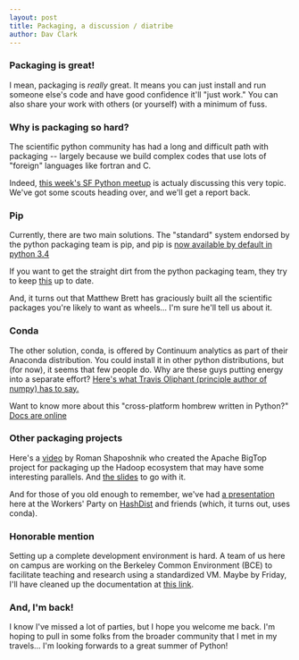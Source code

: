 ```yaml
---
layout: post
title: Packaging, a discussion / diatribe
author: Dav Clark
---
```

### Packaging is great!

I mean, packaging is *really* great. It means you can just install and run
someone else's code and have good confidence it'll "just work." You can also
share your work with others (or yourself) with a minimum of fuss.

### Why is packaging so hard?

The scientific python community has had a long and difficult path with packaging
-- largely because we build complex codes that use lots of "foreign" languages
like fortran and C.

Indeed, [this week's SF Python
meetup](http://www.meetup.com/sfpython/events/178647452/) is actualy discussing
this very topic. We've got some scouts heading over, and we'll get a report
back.

### Pip

Currently, there are two main solutions. The "standard" system endorsed by the
python packaging team is pip, and pip is [now available by default in python
3.4](https://docs.python.org/3/whatsnew/3.4.html#whatsnew-pep-453)

If you want to get the straight dirt from the python packaging team, they try to
keep [this](http://packaging.python.org/en/latest/) up to date.

And, it turns out that Matthew Brett has graciously built all the scientific
packages you're likely to want as wheels... I'm sure he'll tell us about it.

### Conda

The other solution, conda, is offered by Continuum analytics as part of their
Anaconda distribution. You could install it in other python distributions, but
(for now), it seems that few people do. Why are these guys putting energy into a
separate effort? [Here's what Travis Oliphant (principle author of numpy) has to
say.](http://technicaldiscovery.blogspot.com/2013/12/why-i-promote-conda.html)

Want to know more about this "cross-platform hombrew written in Python?" [Docs
are online](http://conda.pydata.org/docs/index.html)

### Other packaging projects

Here's a [video](https://www.youtube.com/watch?v=CefoqK8Qlno) by Roman
Shaposhnik who created the Apache BigTop project for packaging up the Hadoop
ecosystem that may have some interesting parallels. And [the
slides](http://www.slideshare.net/buildacloud/deploying-hadoop-based-bigdata-environments-roman-shaposhnik)
to go with it.

And for those of you old enough to remember, we've had [a
presentation](/events/2013/12/11/coastal-ecosystem-simulation.html) here at the
Workers' Party on [HashDist](http://hashdist.readthedocs.org/en/latest/) and
friends (which, it turns out, uses conda).

### Honorable mention

Setting up a complete development environment is hard. A team of us here on
campus are working on the Berkeley Common Environment (BCE) to facilitate
teaching and research using a standardized VM. Maybe by Friday, I'll have
cleaned up the documentation at [this link](http://collaboratool.berkeley.edu).

### And, I'm back!

I know I've missed a lot of parties, but I hope you welcome me back. I'm hoping
to pull in some folks from the broader community that I met in my travels... I'm
looking forwards to a great summer of Python!
